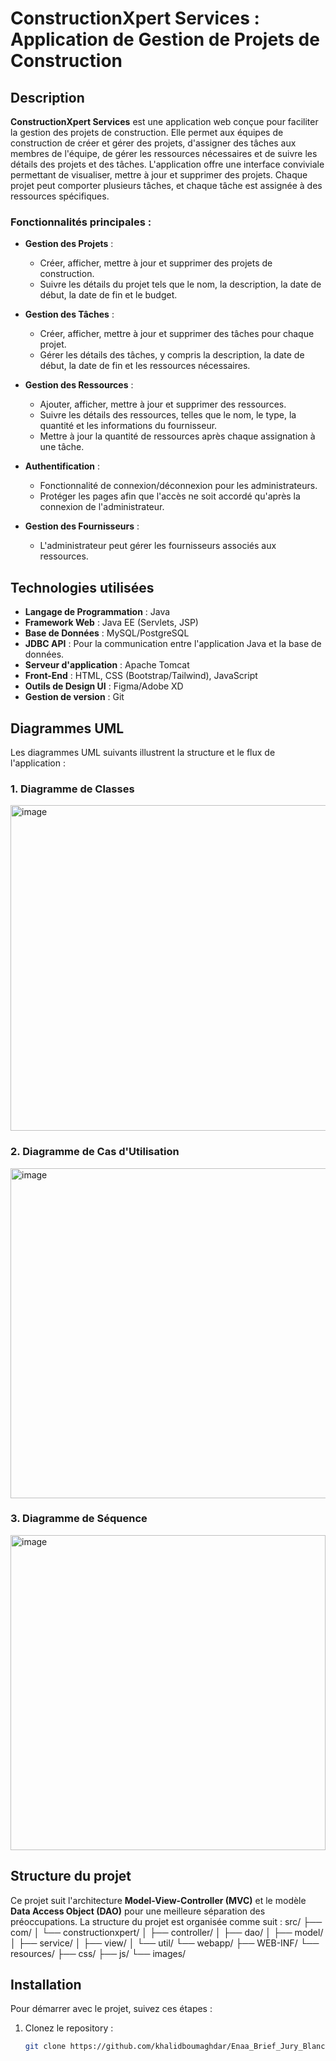 # ConstructionXpert Services : Application de Gestion de Projets de Construction

## Description

**ConstructionXpert Services** est une application web conçue pour faciliter la gestion des projets de construction. Elle permet aux équipes de construction de créer et gérer des projets, d'assigner des tâches aux membres de l'équipe, de gérer les ressources nécessaires et de suivre les détails des projets et des tâches. L'application offre une interface conviviale permettant de visualiser, mettre à jour et supprimer des projets. Chaque projet peut comporter plusieurs tâches, et chaque tâche est assignée à des ressources spécifiques.

### Fonctionnalités principales :
- **Gestion des Projets** :
  - Créer, afficher, mettre à jour et supprimer des projets de construction.
  - Suivre les détails du projet tels que le nom, la description, la date de début, la date de fin et le budget.
  
- **Gestion des Tâches** :
  - Créer, afficher, mettre à jour et supprimer des tâches pour chaque projet.
  - Gérer les détails des tâches, y compris la description, la date de début, la date de fin et les ressources nécessaires.
  
- **Gestion des Ressources** :
  - Ajouter, afficher, mettre à jour et supprimer des ressources.
  - Suivre les détails des ressources, telles que le nom, le type, la quantité et les informations du fournisseur.
  - Mettre à jour la quantité de ressources après chaque assignation à une tâche.
  
- **Authentification** :
  - Fonctionnalité de connexion/déconnexion pour les administrateurs.
  - Protéger les pages afin que l'accès ne soit accordé qu'après la connexion de l'administrateur.

- **Gestion des Fournisseurs** :
  - L'administrateur peut gérer les fournisseurs associés aux ressources.

## Technologies utilisées

- **Langage de Programmation** : Java
- **Framework Web** : Java EE (Servlets, JSP)
- **Base de Données** : MySQL/PostgreSQL
- **JDBC API** : Pour la communication entre l'application Java et la base de données.
- **Serveur d'application** : Apache Tomcat
- **Front-End** : HTML, CSS (Bootstrap/Tailwind), JavaScript
- **Outils de Design UI** : Figma/Adobe XD
- **Gestion de version** : Git

## Diagrammes UML

Les diagrammes UML suivants illustrent la structure et le flux de l'application :

### 1. **Diagramme de Classes**  
<img width="521" alt="image" src="https://github.com/user-attachments/assets/5a1c1a49-518f-43da-9a8a-089d6f10fb2b" />

### 2. **Diagramme de Cas d'Utilisation**  
<img width="528" alt="image" src="https://github.com/user-attachments/assets/e2b7704c-af59-44eb-b3f8-d63633dc53f5" />

### 3. **Diagramme de Séquence**  
<img width="504" alt="image" src="https://github.com/user-attachments/assets/5d881ea4-8142-4c07-9074-49357f946879" />

## Structure du projet

Ce projet suit l'architecture **Model-View-Controller (MVC)** et le modèle **Data Access Object (DAO)** pour une meilleure séparation des préoccupations. La structure du projet est organisée comme suit :
src/ ├── com/ │ └── constructionxpert/ │ ├── controller/ │ ├── dao/ │ ├── model/ │ ├── service/ │ ├── view/ │ └── util/ └── webapp/ ├── WEB-INF/ └── resources/ ├── css/ ├── js/ └── images/

## Installation

Pour démarrer avec le projet, suivez ces étapes :

1. Clonez le repository :
   ```bash
   git clone https://github.com/khalidboumaghdar/Enaa_Brief_Jury_Blanc.git


